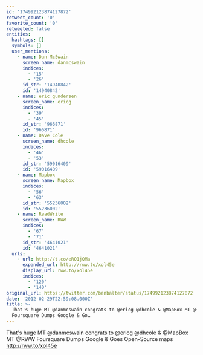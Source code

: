 ```yaml
---
id: '174992123874127872'
retweet_count: '0'
favorite_count: '0'
retweeted: false
entities:
  hashtags: []
  symbols: []
  user_mentions:
    - name: Dan McSwain
      screen_name: danmcswain
      indices:
        - '15'
        - '26'
      id_str: '14940842'
      id: '14940842'
    - name: eric gundersen
      screen_name: ericg
      indices:
        - '39'
        - '45'
      id_str: '966871'
      id: '966871'
    - name: Dave Cole
      screen_name: dhcole
      indices:
        - '46'
        - '53'
      id_str: '59016409'
      id: '59016409'
    - name: Mapbox
      screen_name: Mapbox
      indices:
        - '56'
        - '63'
      id_str: '55236002'
      id: '55236002'
    - name: ReadWrite
      screen_name: RWW
      indices:
        - '67'
        - '71'
      id_str: '4641021'
      id: '4641021'
  urls:
    - url: http://t.co/eRO1jQMa
      expanded_url: http://rww.to/xol45e
      display_url: rww.to/xol45e
      indices:
        - '120'
        - '140'
original_url: https://twitter.com/benbalter/status/174992123874127872
date: '2012-02-29T22:59:08.000Z'
title: >-
  That's huge MT @danmcswain congrats to @ericg @dhcole & @MapBox MT @RWW
  Foursquare Dumps Google & Go…
---
```


That's huge MT @danmcswain congrats to @ericg @dhcole & @MapBox MT @RWW Foursquare Dumps Google & Goes Open-Source maps http://rww.to/xol45e